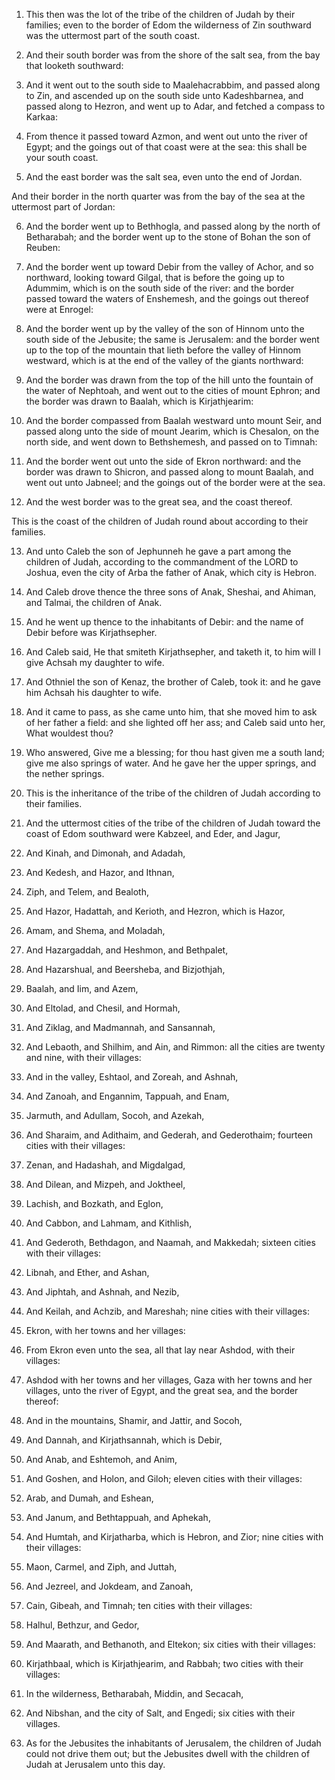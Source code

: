 1. This then was the lot of the tribe of the children of Judah by
their families; even to the border of Edom the wilderness of Zin
southward was the uttermost part of the south coast.

2. And their south border was from the shore of the salt sea, from
the bay that looketh southward:

3. And it went out to the south side
to Maalehacrabbim, and passed along to Zin, and ascended up on the
south side unto Kadeshbarnea, and passed along to Hezron, and went up
to Adar, and fetched a compass to Karkaa:

4. From thence it passed
toward Azmon, and went out unto the river of Egypt; and the goings out
of that coast were at the sea: this shall be your south coast.

5. And the east border was the salt sea, even unto the end of
Jordan.

And their border in the north quarter was from the bay of the sea at
the uttermost part of Jordan:

6. And the border went up to
Bethhogla, and passed along by the north of Betharabah; and the border
went up to the stone of Bohan the son of Reuben:

7. And the border
went up toward Debir from the valley of Achor, and so northward,
looking toward Gilgal, that is before the going up to Adummim, which
is on the south side of the river: and the border passed toward the
waters of Enshemesh, and the goings out thereof were at Enrogel:

8. And the border went up by the valley of the son of Hinnom unto the
south side of the Jebusite; the same is Jerusalem: and the border went
up to the top of the mountain that lieth before the valley of Hinnom
westward, which is at the end of the valley of the giants northward:

9. And the border was drawn from the top of the hill unto the
fountain of the water of Nephtoah, and went out to the cities of mount
Ephron; and the border was drawn to Baalah, which is Kirjathjearim:

10. And the border compassed from Baalah westward unto mount Seir,
and passed along unto the side of mount Jearim, which is Chesalon, on
the north side, and went down to Bethshemesh, and passed on to Timnah:

11. And the border went out unto the side of Ekron northward: and
the border was drawn to Shicron, and passed along to mount Baalah, and
went out unto Jabneel; and the goings out of the border were at the
sea.

12. And the west border was to the great sea, and the coast thereof.

This is the coast of the children of Judah round about according to
their families.

13. And unto Caleb the son of Jephunneh he gave a part among the
children of Judah, according to the commandment of the LORD to Joshua,
even the city of Arba the father of Anak, which city is Hebron.

14. And Caleb drove thence the three sons of Anak, Sheshai, and
Ahiman, and Talmai, the children of Anak.

15. And he went up thence to the inhabitants of Debir: and the name
of Debir before was Kirjathsepher.

16. And Caleb said, He that smiteth Kirjathsepher, and taketh it, to
him will I give Achsah my daughter to wife.

17. And Othniel the son of Kenaz, the brother of Caleb, took it: and
he gave him Achsah his daughter to wife.

18. And it came to pass, as she came unto him, that she moved him to
ask of her father a field: and she lighted off her ass; and Caleb said
unto her, What wouldest thou?

19. Who answered, Give me a blessing;
for thou hast given me a south land; give me also springs of water.
And he gave her the upper springs, and the nether springs.

20. This is the inheritance of the tribe of the children of Judah
according to their families.

21. And the uttermost cities of the tribe of the children of Judah
toward the coast of Edom southward were Kabzeel, and Eder, and Jagur,

22. And Kinah, and Dimonah, and Adadah,

23. And Kedesh, and Hazor,
and Ithnan,

24. Ziph, and Telem, and Bealoth,

25. And Hazor,
Hadattah, and Kerioth, and Hezron, which is Hazor,

26. Amam, and
Shema, and Moladah,

27. And Hazargaddah, and Heshmon, and Bethpalet,

28. And Hazarshual, and Beersheba, and Bizjothjah,

29. Baalah, and
Iim, and Azem,

30. And Eltolad, and Chesil, and Hormah,

31. And
Ziklag, and Madmannah, and Sansannah,

32. And Lebaoth, and Shilhim,
and Ain, and Rimmon: all the cities are twenty and nine, with their
villages:

33. And in the valley, Eshtaol, and Zoreah, and Ashnah,

34. And Zanoah, and Engannim, Tappuah, and Enam,

35. Jarmuth, and
Adullam, Socoh, and Azekah,

36. And Sharaim, and Adithaim, and
Gederah, and Gederothaim; fourteen cities with their villages:

37. Zenan, and Hadashah, and Migdalgad,

38. And Dilean, and Mizpeh, and
Joktheel,

39. Lachish, and Bozkath, and Eglon,

40. And Cabbon, and
Lahmam, and Kithlish,

41. And Gederoth, Bethdagon, and Naamah, and
Makkedah; sixteen cities with their villages:

42. Libnah, and Ether,
and Ashan,

43. And Jiphtah, and Ashnah, and Nezib,

44. And Keilah,
and Achzib, and Mareshah; nine cities with their villages:

45. Ekron, with her towns and her villages:

46. From Ekron even unto the
sea, all that lay near Ashdod, with their villages:

47. Ashdod with
her towns and her villages, Gaza with her towns and her villages, unto
the river of Egypt, and the great sea, and the border thereof:

48. And in the mountains, Shamir, and Jattir, and Socoh,

49. And Dannah,
and Kirjathsannah, which is Debir,

50. And Anab, and Eshtemoh, and
Anim,

51. And Goshen, and Holon, and Giloh; eleven cities with their
villages:

52. Arab, and Dumah, and Eshean,

53. And Janum, and
Bethtappuah, and Aphekah,

54. And Humtah, and Kirjatharba, which is
Hebron, and Zior; nine cities with their villages:

55. Maon, Carmel,
and Ziph, and Juttah,

56. And Jezreel, and Jokdeam, and Zanoah,

57. Cain, Gibeah, and Timnah; ten cities with their villages:

58. Halhul, Bethzur, and Gedor,

59. And Maarath, and Bethanoth, and
Eltekon; six cities with their villages:

60. Kirjathbaal, which is
Kirjathjearim, and Rabbah; two cities with their villages:

61. In
the wilderness, Betharabah, Middin, and Secacah,

62. And Nibshan,
and the city of Salt, and Engedi; six cities with their villages.

63. As for the Jebusites the inhabitants of Jerusalem, the children
of Judah could not drive them out; but the Jebusites dwell with the
children of Judah at Jerusalem unto this day.